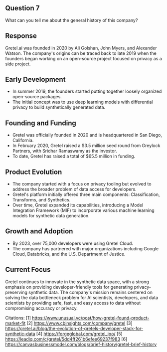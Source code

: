 ## Question 7

What can you tell me about the general history of this company?

## Response

Gretel.ai was founded in 2020 by Ali Golshan, John Myers, and Alexander Watson. The company's origins can be traced back to late 2019 when the founders began working on an open-source project focused on privacy as a side project.

## Early Development

- In summer 2019, the founders started putting together loosely organized open-source packages.
- The initial concept was to use deep learning models with differential privacy to build synthetically generated data.

## Founding and Funding

- Gretel was officially founded in 2020 and is headquartered in San Diego, California.
- In February 2020, Gretel raised a $3.5 million seed round from Greylock Partners, with Sridhar Ramaswamy as the investor.
- To date, Gretel has raised a total of $65.5 million in funding.

## Product Evolution

- The company started with a focus on privacy tooling but evolved to address the broader problem of data access for developers.
- Gretel's platform initially offered three main components: Classification, Transforms, and Synthetics.
- Over time, Gretel expanded its capabilities, introducing a Model Integration Framework (MIF) to incorporate various machine learning models for synthetic data generation.

## Growth and Adoption

- By 2023, over 75,000 developers were using Gretel Cloud.
- The company has partnered with major organizations including Google Cloud, Databricks, and the U.S. Department of Justice.

## Current Focus

Gretel continues to innovate in the synthetic data space, with a strong emphasis on providing developer-friendly tools for generating privacy-preserving synthetic data. The company's mission remains centered on solving the data bottleneck problem for AI scientists, developers, and data scientists by providing safe, fast, and easy access to data without compromising accuracy or privacy.

Citations:
[1] https://www.unusual.vc/post/how-gretel-found-product-market-fit
[2] https://www.cbinsights.com/company/gretel
[3] https://gretel.ai/blog/the-evolution-of-gretels-developer-stack-for-synthetic-data
[4] https://forgeglobal.com/gretel_ipo/
[5] https://leadiq.com/c/gretel/5dd4ff261b6efee69237f983
[6] https://canvasbusinessmodel.com/blogs/brief-history/gretel-brief-history
